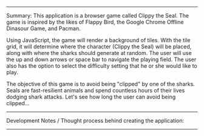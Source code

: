 ----------------------------------------------------------------------------------------

Summary:
This application is a browser game called Clippy the Seal. The game is inspired by the likes of Flappy Bird, the Google Chrome Offline Dinasour Game, and Pacman.

Using JavaScript, the game will render a background of tiles. With the tile grid, it will determine where the character (Clippy the Seal) will be placed, along with where the sharks should generate at random. The user will use the up and down arrows or space bar to navigate the playing field. The user also has the option to select the difficulty setting that he or she would like to play.

The objective of this game is to avoid being "clipped" by one of the sharks. Seals are fast-resilient animals and spend countless hours of their lives dodging shark attacks. Let's see how long the user can avoid being clipped...

----------------------------------------------------------------------------------------

Development Notes / Thought process behind creating the application:










----------------------------------------------------------------------------------------